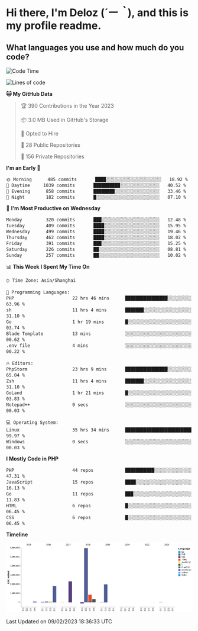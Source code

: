# **Hi there, I'm Deloz (*´ー｀*), and this is my profile readme.**
<!--  [![Profile views](https://gpvc.arturio.dev/dank-del)](https://github.com/dank-del) -->
## **What languages you use and how much do you code?**

<!--START_SECTION:waka-->
![Code Time](http://img.shields.io/badge/Code%20Time-804%20hrs%2036%20mins-blue)

![Lines of code](https://img.shields.io/badge/From%20Hello%20World%20I%27ve%20Written-13%20Million%20lines%20of%20code-blue)

**🐱 My GitHub Data** 

> 🏆 390 Contributions in the Year 2023
 > 
> 📦 3.0 MB Used in GitHub's Storage 
 > 
> 💼 Opted to Hire
 > 
> 📜 28 Public Repositories 
 > 
> 🔑 156 Private Repositories  
 > 
**I'm an Early 🐤** 

```text
🌞 Morning      485 commits       ████░░░░░░░░░░░░░░░░░░░░░   18.92 % 
🌆 Daytime     1039 commits       ██████████░░░░░░░░░░░░░░░   40.52 % 
🌃 Evening      858 commits       ████████░░░░░░░░░░░░░░░░░   33.46 % 
🌙 Night        182 commits       █░░░░░░░░░░░░░░░░░░░░░░░░   07.10 % 

```
📅 **I'm Most Productive on Wednesday** 

```text
Monday         320 commits       ███░░░░░░░░░░░░░░░░░░░░░░   12.48 % 
Tuesday        409 commits       ████░░░░░░░░░░░░░░░░░░░░░   15.95 % 
Wednesday      499 commits       ████░░░░░░░░░░░░░░░░░░░░░   19.46 % 
Thursday       462 commits       ████░░░░░░░░░░░░░░░░░░░░░   18.02 % 
Friday         391 commits       ███░░░░░░░░░░░░░░░░░░░░░░   15.25 % 
Saturday       226 commits       ██░░░░░░░░░░░░░░░░░░░░░░░   08.81 % 
Sunday         257 commits       ██░░░░░░░░░░░░░░░░░░░░░░░   10.02 % 

```


📊 **This Week I Spent My Time On** 

```text
⌚︎ Time Zone: Asia/Shanghai

💬 Programming Languages: 
PHP                      22 hrs 46 mins      ████████████████░░░░░░░░░   63.96 % 
sh                       11 hrs 4 mins       ███████░░░░░░░░░░░░░░░░░░   31.10 % 
Go                       1 hr 19 mins        █░░░░░░░░░░░░░░░░░░░░░░░░   03.74 % 
Blade Template           13 mins             ░░░░░░░░░░░░░░░░░░░░░░░░░   00.62 % 
.env file                4 mins              ░░░░░░░░░░░░░░░░░░░░░░░░░   00.22 % 

🔥 Editors: 
PhpStorm                 23 hrs 9 mins       ████████████████░░░░░░░░░   65.04 % 
Zsh                      11 hrs 4 mins       ███████░░░░░░░░░░░░░░░░░░   31.10 % 
GoLand                   1 hr 21 mins        █░░░░░░░░░░░░░░░░░░░░░░░░   03.83 % 
Notepad++                0 secs              ░░░░░░░░░░░░░░░░░░░░░░░░░   00.03 % 

💻 Operating System: 
Linux                    35 hrs 34 mins      █████████████████████████   99.97 % 
Windows                  0 secs              ░░░░░░░░░░░░░░░░░░░░░░░░░   00.03 % 

```

**I Mostly Code in PHP** 

```text
PHP                      44 repos            ███████████░░░░░░░░░░░░░░   47.31 % 
JavaScript               15 repos            ████░░░░░░░░░░░░░░░░░░░░░   16.13 % 
Go                       11 repos            ███░░░░░░░░░░░░░░░░░░░░░░   11.83 % 
HTML                     6 repos             █░░░░░░░░░░░░░░░░░░░░░░░░   06.45 % 
CSS                      6 repos             █░░░░░░░░░░░░░░░░░░░░░░░░   06.45 % 

```


**Timeline**

![Chart not found](https://raw.githubusercontent.com/deloz/deloz/main/charts/bar_graph.png) 


 Last Updated on 09/02/2023 18:36:33 UTC
<!--END_SECTION:waka-->
